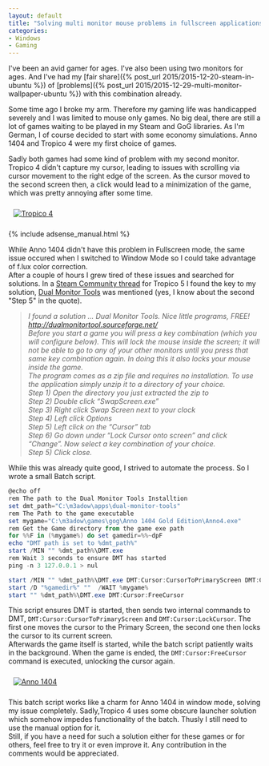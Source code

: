 ```yaml
---
layout: default
title: "Solving multi monitor mouse problems in fullscreen applications"
categories:
- Windows
- Gaming
---
```


I've been an avid gamer for ages. I've also been using two monitors for ages. And I've had my [fair share]({% post_url 2015/2015-12-20-steam-in-ubuntu %}) of [problems]({% post_url 2015/2015-12-29-multi-monitor-wallpaper-ubuntu %}) with this combination already.

Some time ago I broke my arm. Therefore my gaming life was handicapped severely and I was limited to mouse only games. No big deal, there are still a lot of games waiting to be played in my Steam and GoG libraries. As I'm German, I of course decided to start with some economy simulations. Anno 1404 and Tropico 4 were my first choice of games.

Sadly both games had some kind of problem with my second monitor. Tropico 4 didn't capture my cursor, leading to issues with scrolling via cursor movement to the right edge of the screen. As the cursor moved to the second screen then, a click would lead to a minimization of the game, which was pretty annoying after some time.

<a href="{{site.url}}/assets/images/2017/2017-11-11-tropico-4.png"><img src="{{site.url}}/assets/images/2017/2017-11-11-tropico-4-thumb.jpg" style="margin: 10px;" alt="Tropico 4"></a>

<!--more-->

{% include adsense_manual.html %}

While Anno 1404 didn't have this problem in Fullscreen mode, the same issue occured when I switched to Window Mode so I could take advantage of f.lux color correction.  
After a couple of hours I grew tired of these issues and searched for solutions. In a [Steam Community thread](https://steamcommunity.com/app/245620/discussions/0/540742579609970174/) for Tropico 5 I found the key to my solution, [Dual Monitor Tools](http://dualmonitortool.sourceforge.net/) was mentioned (yes, I know about the second "Step 5" in the quote).

> *I found a solution ... Dual Monitor Tools. Nice little programs, FREE!
http://dualmonitortool.sourceforge.net/  
> Before you start a game you will press a key combination (which you will configure below). This will lock the mouse inside the screen; it will not be able to go to any of your other monitors until you press that same key combination again. In doing this it also locks your mouse inside the game.  
> The program comes as a zip file and requires no installation. To use the application simply unzip it to a directory of your choice.  
> Step 1) Open the directory you just extracted the zip to  
> Step 2) Double click “SwapScreen.exe”  
> Step 3) Right click Swap Screen next to your clock  
> Step 4) Left click Options  
> Step 5) Left click on the “Cursor” tab  
> Step 6) Go down under “Lock Cursor onto screen” and click “Change”. Now select a key combination of your choice.  
> Step 5) Click close.*

While this was already quite good, I strived to automate the process. So I wrote a small Batch script.

```powershell
@echo off
rem The path to the Dual Monitor Tools Installtion
set dmt_path="C:\m3adow\apps\dual-monitor-tools"
rem The Path to the game executable
set mygame="C:\m3adow\games\gog\Anno 1404 Gold Edition\Anno4.exe"
rem Get the Game directory from the game exe path
for %%F in (%mygame%) do set gamedir=%%~dpF
echo "DMT path is set to %dmt_path%"
start /MIN "" %dmt_path%\DMT.exe
rem Wait 3 seconds to ensure DMT has started
ping -n 3 127.0.0.1 > nul

start /MIN "" %dmt_path%\DMT.exe DMT:Cursor:CursorToPrimaryScreen DMT:Cursor:LockCursor
start /D "%gamedir%" ""  /WAIT %mygame%
start "" %dmt_path%\DMT.exe DMT:Cursor:FreeCursor
```

This script ensures DMT is started, then sends two internal commands to DMT, `DMT:Cursor:CursorToPrimaryScreen` and `DMT:Cursor:LockCursor`. The first one moves the cursor to the Primary Screen, the second one then locks the cursor to its current screen.  
Afterwards the game itself is started, while the batch script patiently waits in the background. When the game is ended, the `DMT:Cursor:FreeCursor` command is executed, unlocking the cursor again.

<a href="{{site.url}}/assets/images/2017/2017-11-11-anno1404-window-mode.png"><img src="{{site.url}}/assets/images/2017/2017-11-11-anno1404-window-mode-thumb.jpg" style="margin: 10px;" alt="Anno 1404"></a>

This batch script works like a charm for Anno 1404 in window mode, solving my issue completely. Sadly,Tropico 4 uses some obscure launcher solution which somehow impedes functionality of the batch. Thusly I still need to use the manual option for it.  
Still, if you have a need for such a solution either for these games or for others, feel free to try it or even improve it. Any contribution in the comments would be appreciated.
